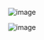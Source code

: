 ![image](https://github.com/j3aneliezer/j3aneliezer/assets/148767138/8f68ed1a-1c09-4ce2-a1f6-27306852113c)

![image](https://github.com/j3aneliezer/j3aneliezer/assets/148767138/f1b6cd30-8b3e-4e99-9044-7987d756c897)



















